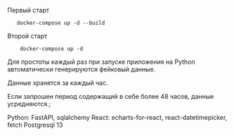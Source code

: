 Первый старт
```shell
   docker-compose up -d --build 
```

Второй старт
```shell
    docker-compose up -d
```

Для простоты каждый раз при запуске приложения на Python
автоматически генерируются фейковый данные.

Данные хранятся за каждый час.

Если запрошен период содержащий в себе более 48 часов, данные усредняются.;

Python: FastAPI, sqlalchemy
React: echarts-for-react, react-datetimepicker, fetch
Postgresql 13
